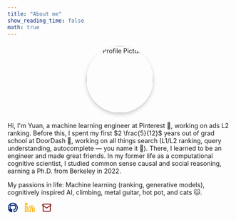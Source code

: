 ```yaml
---
title: "About me"
show_reading_time: false
math: true
---
```


<div style="text-align: center; margin-top: 20px; margin-bottom: 20px;">
    <img src="https://www.dropbox.com/scl/fi/xrjctvfi0f81brcm6vlxr/7DC46823-5C4B-4DD6-B202-6334289DC68F_1_201_a.jpeg?rlkey=2m1109quro2f4jmk5e4qfbkrz&st=qpj4ykua&raw=1" alt="Profile Picture" style="width: 150px; height: 150px; border-radius: 50%; box-shadow: 0 4px 8px rgba(0, 0, 0, 0.2); display: block; margin: 0 auto;">
</div>


Hi, I'm Yuan, a machine learning engineer at Pinterest 📌, working on ads L2 ranking. Before this, I spent my first $2 \frac{5}{12}$ years out of grad school at DoorDash 🥡, working on all things search (L1/L2 ranking, query understanding, autocomplete — you name it 🤪). There, I learned to be an engineer and made great friends. In my former life as a computational cognitive scientist, I studied common sense causal and social reasoning, earning a Ph.D. from Berkeley in 2022.

My passions in life: Machine learning (ranking, generative models), cognitively inspired AI, climbing, metal guitar, hot pot, and cats 🐱.


<div id="socials" style="display: flex; gap: 1em;">
  <!-- GitHub -->
  <a href="https://github.com/Yuan-Meng" target="_blank" rel="noopener noreferrer">
    <svg
      xmlns="http://www.w3.org/2000/svg"
      fill="none"
      stroke="#002676"
      stroke-linecap="round"
      stroke-linejoin="round"
      stroke-width="2"
      class="lucide lucide-github"
      viewBox="0 0 24 24"
      aria-hidden="true"
      style="width: 24px; height: 24px;"
    >
      <!-- SVG paths for GitHub icon -->
      <path d="M12 2C6.477 2 2 6.477 2 12c0 4.418 2.865 8.166 6.839 9.489.5.091.682-.217.682-.482 0-.237-.009-.866-.013-1.7-2.782.604-3.369-1.34-3.369-1.34-.454-1.155-1.11-1.463-1.11-1.463-.908-.62.069-.607.069-.607 1.004.07 1.533 1.033 1.533 1.033.892 1.53 2.341 1.088 2.91.832.092-.647.35-1.088.637-1.338-2.22-.252-4.555-1.11-4.555-4.942 0-1.091.39-1.983 1.029-2.683-.103-.253-.446-1.268.098-2.64 0 0 .84-.269 2.75 1.025A9.564 9.564 0 0 1 12 6.804a9.56 9.56 0 0 1 2.51.338c1.91-1.294 2.75-1.025 2.75-1.025.544 1.372.202 2.387.1 2.64.64.7 1.029 1.592 1.029 2.683 0 3.841-2.338 4.687-4.565 4.935.359.31.679.922.679 1.857 0 1.338-.012 2.419-.012 2.748 0 .268.18.576.688.478A10.012 10.012 0 0 0 22 12c0-5.523-4.477-10-10-10z"/>
    </svg>
  </a>

  <!-- LinkedIn -->
  <a href="https://www.linkedin.com/in/yuanmengds/" target="_blank" rel="noopener noreferrer">
    <svg
      xmlns="http://www.w3.org/2000/svg"
      fill="none"
      stroke="#FDB515"
      stroke-linecap="round"
      stroke-linejoin="round"
      stroke-width="2"
      class="lucide lucide-linkedin"
      viewBox="0 0 24 24"
      aria-hidden="true"
      style="width: 24px; height: 24px;"
    >
      <!-- SVG paths for LinkedIn icon -->
      <path d="M16 8a6 6 0 0 1 6 6v7h-4v-7a2 2 0 0 0-4 0v7H10v-7a6 6 0 0 1 6-6z"></path>
      <rect x="2" y="9" width="4" height="12"></rect>
      <circle cx="4" cy="4" r="2"></circle>
    </svg>
  </a>

  <!-- Email -->
  <a href="mailto:yuan_meng@berkeley.edu" target="_blank" rel="noopener noreferrer">
    <svg
      xmlns="http://www.w3.org/2000/svg"
      fill="none"
      stroke="#8C1515"
      stroke-linecap="round"
      stroke-linejoin="round"
      stroke-width="2"
      class="lucide lucide-email"
      viewBox="0 0 24 24"
      aria-hidden="true"
      style="width: 24px; height: 24px;"
    >
      <!-- SVG paths for Email icon -->
      <path d="M4 4h16v16H4z"></path>
      <polyline points="22,6 12,13 2,6"></polyline>
    </svg>
  </a>
</div>
